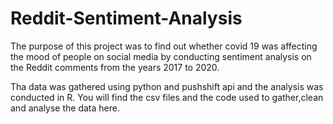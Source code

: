 # Reddit-Sentiment-Analysis

The purpose of this project was to find out whether covid 19 was affecting the mood of people on social media by conducting sentiment analysis on the Reddit comments from the years 2017 to 2020.

Tha data was gathered using python and pushshift api and the analysis was conducted in R. You will find the csv files and the code used to gather,clean and analyse the data here.
